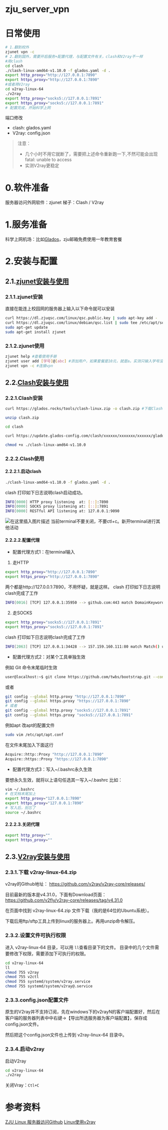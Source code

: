 # zju_server_vpn

# 日常使用
```bash
# 1.翻到校外
zjunet vpn -c
# 2.翻到国外，需要开启服务+配置代理，与配置文件有关，clash和V2ray不一样
#用clash
cd clash
./clash-linux-amd64-v1.10.0 -f glados.yaml -d .
export http_proxy="http://127.0.0.1:7890"
export https_proxy="http://127.0.0.1:7890"
#或者用V2ray
cd v2ray-linux-64
./v2ray
export http_proxy="socks5://127.0.0.1:7891"
export https_proxy="socks5://127.0.0.1:7891"
# 配置完成，开始科学上网

```
端口修改
- clash: glados.yaml
- V2ray: config.json

>注意：
>- 几个小时不用它就断了，需要把上述命令重新跑一下,不然可能会出现fatal: unable to access
>- 实测V2ray更稳定
# 0.软件准备
服务器访问外网软件：zjunet
梯子：Clash / V2ray
# 1.服务准备
科学上网机场：比如[Glados](https://glados.rocks)，zju邮箱免费使用一年教育套餐

# 2.安装与配置
## 2.1.[zjunet安装与使用](https://github.com/QSCTech/zjunet/blob/master/README.zh.md)
### 2.1.1.zjunet安装
直接在能连上校园网的服务器上输入以下命令就可以安装
```bash
curl https://dl.zjuqsc.com/linux/qsc.public.key | sudo apt-key add -
curl https://dl.zjuqsc.com/linux/debian/qsc.list | sudo tee /etc/apt/sources.list.d/qsc.list
sudo apt-get update
sudo apt-get install zjunet
```
 ### 2.1.2.zjunet使用

```bash
zjunet help #查看使用手册
zjunet user add [学号]@[abc] #添加用户，如果套餐是10元，就是a。实测只输入学号没用
zjunet vpn -c #连接vpn
```
## 2.2.[Clash安装与使用](https://glados.rocks/console/terminal)
### 2.2.1.Clash安装
```bash
curl https://glados.rocks/tools/clash-linux.zip -o clash.zip #下载Clash

unzip clash.zip

cd clash

curl https://update.glados-config.com/clash/xxxxxx/xxxxxxx/xxxxxx/glados-terminal.yaml > glados.yaml #下载您的终端配置文件

chmod +x ./clash-linux-amd64-v1.10.0
```
### 2.2.2.Clash使用
#### 2.2.2.1.启动clash
```bash
./clash-linux-amd64-v1.10.0 -f glados.yaml -d .
```

clash 打印如下日志说明clash启动成功。

```bash
INFO[0000] HTTP proxy listening  at: [::]:7890
INFO[0000] SOCKS proxy listening at: [::]:7891
INFO[0000] RESTful API listening at: 127.0.0.1:9090
```

![在这里插入图片描述](https://img-blog.csdnimg.cn/a00b221455a140f985f38e942dab321c.png)
当前terminal不要关闭，不要ctl+c。新开terminal进行其他活动

#### 2.2.2.2.配置代理
- 配置代理方式1：在terminal输入
1. 走HTTP
```bash
export http_proxy="http://127.0.0.1:7890"
export https_proxy="http://127.0.0.1:7890"
```
两个都是http://127.0.0.1:7890，不用怀疑，就是这样。
clash 打印如下日志说明clash完成了工作
```bash
INFO[0016] [TCP] 127.0.0.1:35950 --> github.com:443 match DomainKeyword(github) using Proxy[GLaDOS-S1-05]
```

2. 走SOCKS
```bash
export http_proxy="socks5://127.0.0.1:7891"
export https_proxy="socks5://127.0.0.1:7891"
```
clash 打印如下日志说明clash完成了工作

```bash
INFO[2063] [TCP] 127.0.0.1:34428 --> 157.159.160.111:80 match Match() using Proxy[GLaDOS-JP-01]
```

-  配置代理方式2：对某个工具单独生效


例如 Git
命令末尾临时生效
```bash
user@localhost:~$ git clone https://github.com/twbs/bootstrap.git --config "https.proxy=127.0.0.1:7890"  
```
或者

```bash
git config --global http.proxy "http://127.0.0.1:7890" 
git config --global https.proxy "https://127.0.0.1:7890"
# 或者
git config --global http.proxy "socks5://127.0.0.1:7891" 
git config --global https.proxy "socks5://127.0.0.1:7891"
```
例如apt
改apt的配置文件

```bash
sudo vim /etc/apt/apt.conf
```

在文件末尾加入下面这行

```bash
Acquire::http::Proxy "http://127.0.0.1:7890"
Acquire::https::Proxy "https://127.0.0.1:7890"
```

-  配置代理方式3：写入~/.bashrc永久生效

要想永久生效，就将以上语句任选其一写入~/.bashrc
比如：

```bash
vim ~/.bashrc
# 在文档末尾加上
export http_proxy="127.0.0.1:7890"
export https_proxy="127.0.0.1:7890"
# 写入后，别忘了
source ~/.bashrc
```

#### 2.2.2.3.关闭代理

```bash
export http_proxy=""
export https_proxy=""
```

## 2.3.[V2ray安装与使用](https://github.com/v2ray/v2ray-core)
### 2.3.1.下载 v2ray-linux-64.zip
v2ray的Github地址：
https://github.com/v2ray/v2ray-core/releases/

目前最新的版本是v4.31.0，下面有Download页面：
https://github.com/v2fly/v2ray-core/releases/tag/v4.31.0

在页面中找到 v2ray-linux-64.zip 文件下载（我的是64位的Ubuntu系统）。

下载后用ftp/sftp工具上传到linux的服务器上。再用unzip命令解压。

### 2.3.2.设置文件可执行权限

进入 v2ray-linux-64 目录，可以用 `ll`查看目录下的文件。
目录中的几个文件需要修改下权限，需要添加下可执行的权限。

```bash
cd v2ray-linux-64
ll
chmod 755 v2ray
chmod 755 v2ctl
chmod 755 systemd/system/v2ray.service
chmod 755 systemd/system/v2ray@.service
```
### 2.3.3.config.json配置文件
原生的V2ray并不支持订阅，先在windows下的v2rayN的客户端配置好，然后在客户端的服务器列表中中右键->【导出所选服务器为客户端配置】，保存成config.json文件。

然后把这个config.json文件也上传到 v2ray-linux-64 目录中。

### 2.3.4.启动v2ray
启动V2ray

```bash
cd v2ray-linux-64
./v2ray
```
关闭Vray：`Ctl+C`
# 参考资料
[ZJU Linux 服务器访问Github](https://www.wolai.com/oKMxANyepvBkXdFY3sKv7y)
[Linux使用v2ray](https://www.hduzn.cn/2022/06/14/Linux%E4%BD%BF%E7%94%A8v2ray/)
